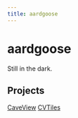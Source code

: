 ```yaml
---
title: aardgoose
---
```


# aardgoose

Still in the dark.

## Projects

[CaveView](https://aardgoose.github.io/CaveView.js/)
[CVTiles](https://aardgoose.github.io/CVTiles/)
